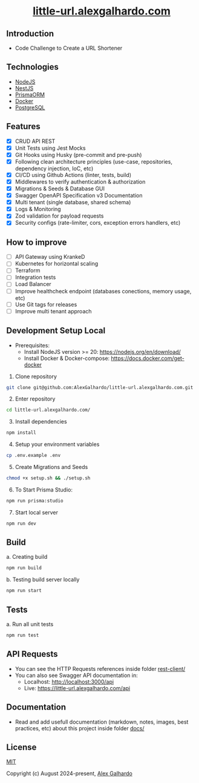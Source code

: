<div align="center">
	<h1 align="center"><a href="https://little-url.alexgalhardo.com" target="_blank">little-url.alexgalhardo.com</a></h1>
</div>

## Introduction

- Code Challenge to Create a URL Shortener

## Technologies
- [NodeJS](https://nodejs.org/en)
- [NestJS](https://nestjs.com/)
- [PrismaORM](https://www.prisma.io/)
- [Docker](https://docs.docker.com/)
- [PostgreSQL](https://www.postgresql.org/)

## Features
- [x] CRUD API REST
- [x] Unit Tests using Jest Mocks
- [x] Git Hooks using Husky (pre-commit and pre-push)
- [x] Following clean architecture principles (use-case, repositories, dependency injection, IoC, etc)
- [x] CI/CD using Github Actions (linter, tests, build)
- [x] Middlewares to verify authentication & authorization
- [x] Migrations & Seeds & Database GUI
- [x] Swagger OpenAPI Specification v3 Documentation
- [x] Multi tenant (single database, shared schema)
- [x] Logs & Monitoring
- [x] Zod validation for payload requests
- [x] Security configs (rate-limiter, cors, exception errors handlers, etc)

## How to improve
- [ ] API Gateway using KrankeD
- [ ] Kubernetes for horizontal scaling
- [ ] Terraform
- [ ] Integration tests
- [ ] Load Balancer
- [ ] Improve healthcheck endpoint (databases conections, memory usage, etc)
- [ ] Use Git tags for releases
- [ ] Improve multi tenant approach

## Development Setup Local

- Prerequisites:
   - Install NodeJS version >= 20: <https://nodejs.org/en/download/>
   - Install Docker & Docker-compose: <https://docs.docker.com/get-docker>

1. Clone repository
```bash
git clone git@github.com:AlexGalhardo/little-url.alexgalhardo.com.git
```

2. Enter repository
```bash
cd little-url.alexgalhardo.com/
```

3. Install dependencies
```bash
npm install
```

4. Setup your environment variables
```bash
cp .env.example .env
```

5. Create Migrations and Seeds
```bash
chmod +x setup.sh && ./setup.sh
```

6. To Start Prisma Studio:
```bash
npm run prisma:studio
```

7. Start local server
```bash
npm run dev
```

## Build
a. Creating build
```bash
npm run build
```

b. Testing build server locally
```bash
npm run start
```

## Tests

a. Run all unit tests
```bash
npm run test
```

## API Requests

- You can see the HTTP Requests references inside folder [rest-client/](rest-client/)
- You can also see Swagger API documentation in:
   - Localhost: <http://localhost:3000/api>
   - Live: <https://little-url.alexgalhardo.com/api>

## Documentation
- Read and add usefull documentation (markdown, notes, images, best practices, etc) about this project inside folder [docs/](docs/)

## License

[MIT](http://opensource.org/licenses/MIT)

Copyright (c) August 2024-present, [Alex Galhardo](https://github.com/AlexGalhardo)

